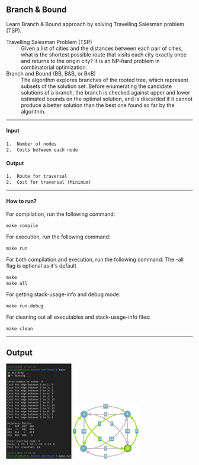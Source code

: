 ## Branch & Bound

Learn Branch & Bound approach by solving Travelling Salesman problem (TSP).

<dl>
  <dt>Travelling Salesman Problem (TSP)</dt>
  <dd>Given a list of cities and the distances between each pair of cities, what is the shortest possible route that visits each city exactly once and returns to the origin city? It is an NP-hard problem in combinatorial optimization.</dd>
  <dt>Branch and Bound (BB, B&B, or BnB)</dt>
  <dd>The algorithm explores branches of the rooted tree, which represent subsets of the solution set. Before enumerating the candidate solutions of a branch, the branch is checked against upper and lower estimated bounds on the optimal solution, and is discarded if it cannot produce a better solution than the best one found so far by the algorithm.</dd>
</dl>

---

#### Input

    1.  Number of nodes
    2.  Costs between each node

#### Output

    1.  Route for traversal
    2.  Cost for traversal (Minimum)

---

#### How to run?

For compilation, run the following command:

```console
make compile
```

For execution, run the following command:

```console
make run
```

For both compilation and execution, run the following command:
The -all flag is optional as it's default

```console
make
make all
```

For getting stack-usage-info and debug mode:

```console
make run-debug
```

For cleaning out all executables and stack-usage-info files:

```console
make clean
```

---

## Output

<img src="https://github.com/atharva007-cmd/Assignments/blob/master/TY-Assignments/DAA/Branch%20and%20Bound/travelling-salesperson-implementation.png" width="35%" />

<img src="https://github.com/atharva007-cmd/Assignments/blob/master/TY-Assignments/DAA/Branch%20and%20Bound/travelling-salesperson-visualization.png" width="35%" />
